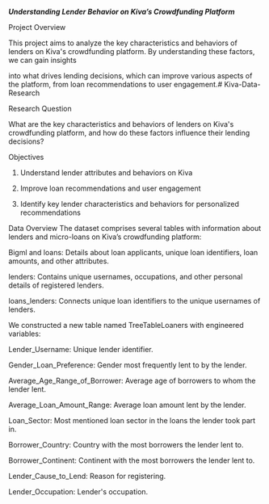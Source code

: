 ***Understanding Lender Behavior on Kiva’s Crowdfunding Platform***

Project Overview

This project aims to analyze the key characteristics and behaviors of lenders on Kiva's crowdfunding platform. By understanding these factors, we can gain insights

into what drives lending decisions, which can improve various aspects of the platform, from loan recommendations to user engagement.# Kiva-Data-Research

Research Question

What are the key characteristics and behaviors of lenders on Kiva's crowdfunding platform, and how do these factors influence their lending decisions?

Objectives
1) Understand lender attributes and behaviors on Kiva

2) Improve loan recommendations and user engagement

3) Identify key lender characteristics and behaviors for personalized recommendations

Data Overview
The dataset comprises several tables with information about lenders and micro-loans on Kiva’s crowdfunding platform:

Bigml and loans: Details about loan applicants, unique loan identifiers, loan amounts, and other attributes.

lenders: Contains unique usernames, occupations, and other personal details of registered lenders.

loans_lenders: Connects unique loan identifiers to the unique usernames of lenders.

We constructed a new table named TreeTableLoaners with engineered variables:

Lender_Username: Unique lender identifier.

Gender_Loan_Preference: Gender most frequently lent to by the lender.

Average_Age_Range_of_Borrower: Average age of borrowers to whom the lender lent.

Average_Loan_Amount_Range: Average loan amount lent by the lender.

Loan_Sector: Most mentioned loan sector in the loans the lender took part in.

Borrower_Country: Country with the most borrowers the lender lent to.

Borrower_Continent: Continent with the most borrowers the lender lent to.

Lender_Cause_to_Lend: Reason for registering.

Lender_Occupation: Lender's occupation.
